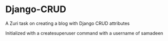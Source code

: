 # Django-CRUD

A Zuri task on creating a blog with Django CRUD attributes

Initialized with a createsuperuser command with a username of samadeen
